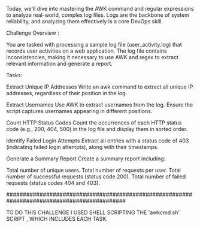 Today, we'll dive into mastering the AWK command and regular expressions to analyze real-world, complex log files. Logs are the backbone of system reliability, and analyzing them effectively is a core DevOps skill.

Challenge Overview :

You are tasked with processing a sample log file (user_activity.log) that records user activities on a web application. The log file contains inconsistencies, making it necessary to use AWK and regex to extract relevant information and generate a report.



Tasks: 

Extract Unique IP Addresses Write an awk command to extract all unique IP addresses, regardless of their position in the log.

Extract Usernames Use AWK to extract usernames from the log. Ensure the script captures usernames appearing in different positions.

Count HTTP Status Codes Count the occurrences of each HTTP status code (e.g., 200, 404, 500) in the log file and display them in sorted order.

Identify Failed Login Attempts Extract all entries with a status code of 403 (indicating failed login attempts), along with their timestamps.

Generate a Summary Report Create a summary report including:

Total number of unique users.
Total number of requests per user.
Total number of successful requests (status code 200).
Total number of failed requests (status codes 404 and 403).


############################################################################################

TO DO THIS CHALLENGE I USED SHELL SCRIPTING THE 'awkcmd.sh' SCRIPT , WHICH INCLUDES EACH TASK.
